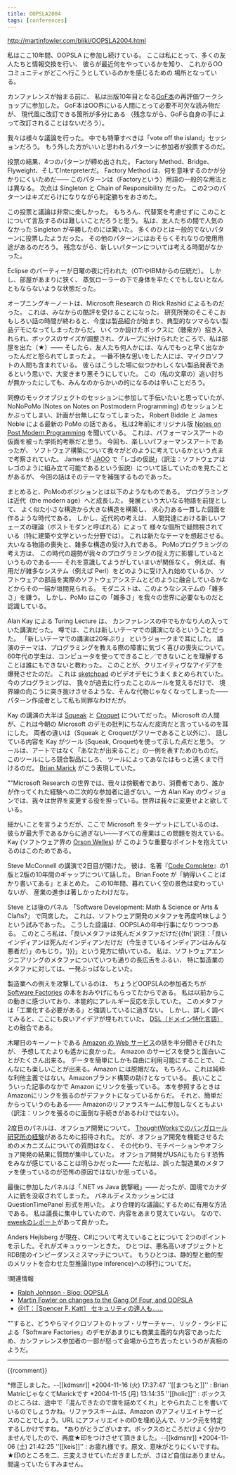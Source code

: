 ```yaml
---
title: OOPSLA2004
tags: [conferences]
---
```


http://martinfowler.com/bliki/OOPSLA2004.html

私はここ10年間、OOPSLA に参加し続けている。
ここは私にとって、多くの友人たちと情報交換を行い、
彼らが最近何をやっているかを知り、
これからOOコミュニティがどこへ行こうとしているのかを感じるための
場所となっている。

カンファレンスが始まる前に、
私は出版10年目となる[GoF本](http://www.amazon.com/exec/obidos/tg/detail/-/0201633612)の再評価ワークショップに参加した。
GoF本はOO界にいる人間にとって必要不可欠な読み物だが、
現代風に改訂できる箇所が多分にある
（残念ながら、GoFら自身の手によって改訂されることはないだろう）。

我々は様々な議論を行った。
中でも特筆すべきは「vote off the island」セッションだろう。
もう外した方がいいと思われるパターンに参加者が投票するのだ。

投票の結果、4つのパターンが締め出された。
Factory Method、Bridge、Flyweight、そしてInterpreterだ。
Factory Method は、何を意味するのかが分かりにくいためだ——
このパターンは（Factoryという）用語の一般的な用法とは異なる。
次点は Singleton と Chain of Responsibility だった。
この2つのパターンはキズだらけになりながら判定勝ちをおさめた。

この投票と議論は非常に楽しかった。
もちろん、代替案を考慮せずに
このことについて言及するのは難しいことだろうと思う。
私は、友人たちの間で人気のなかった Singleton が辛勝したのには驚いた。
多くのひとは一般的でないパターンに投票したようだった。
その他のパターンにはおそらくそれなりの使用用途があるのだろう。
残念ながら、新しいパターンについては考える時間がなかった。

Eclipse のパーティーが日曜の夜に行われた（OTIやIBMからの伝統だ）。
しかし、部屋があまりに狭く、
蒸気ローラーの下で身体を平たくでもしないとなんともならないような状態だった。

オープニングキーノートは、Microsoft Research の Rick Rashid によるものだった。
これは、みなからの酷評を受けることになった。
研究所発のそこそこおもしろい話の時間が終わると、今度は製品紹介が始まり、典型的なツマらない製品デモになってしまったからだ。
いくつか設けたボックスに（聴衆が）招き入れられ、ボックスのサイズが調整され、グループに分けられたところで、私は部屋を出た（★）——
そしたら、友人たち何人かには、なんでもっと早く出なかったんだと怒られてしまったよ。
一番不快な思いをした人には、マイクロソフトの人間も含まれている。
彼らはこうした場に似つかわしくない製品発表であるという思いで、大変きまり悪そうにしていた。
この（私の文章の）追い討ちが無かったにしても、みんなのからかいの的になるのは辛いことだろう。

同僚のモックオブジェクトのセッションに参加して手伝いたいと思っていたが、
NoNoPoMo (Notes on Notes on Postmodern Programming) のセッションと
かぶってしまい、計画が台無しになってしまった。
Robert Biddle と James Noble による最新の PoMo の話である。
私は2年前にオリジナル版 [Notes on Post Modern Programming](http://www.mcs.vuw.ac.nz/comp/Publications/CS-TR-02-9.abs.html) を聞いている。
これは、パフォーマンスアートの仮面を被った学術的考察だと思う。
今回も、楽しいパフォーマンスアートであったが、
ソフトウェア構築について我々がどのように考えているかという点まで考察されていた。
James が [JAOO](http://www.jaoo.org/) で「レゴの仮説」（訳注：ソフトウェアはレゴのように組み立て可能であるという仮説）について話していたのを見たことがあるが、
今回の話はそのテーマを補強するものであった。

まとめると、PoMoのポジションとは以下のようなものである。
プログラミングは近代（the modern age）へと成長した。
発展という大いなる物語を前提として、
よく似た小さな構造から大きな構造を構築し、
求心力ある一貫した図面を作るような時代である。
しかし、近代的の考えは、
人間発達における新しいフェーズの理論（ポストモダンと呼ばれる）によって
様々な個所で疑問視されている（特に建築や文学といった分野では）。
これは新たなテーマを想起させる。
大いなる物語の喪失と、雑多な構造の受け入れである。
PoMoプログラミングの考え方は、
この時代の趨勢が我々のプログラミングの捉え方に影響しているというものである——
それを意識してようがしていまいが関係なく。
例えば、有用だが雑多なシステム（例えば Perl）をどのように受け入れ始めているか、
ソフトウェアの部品を実際のソフトウェアシステムとどのように融合しているかなどからその一端が垣間見られる。
モダニストは、このようなシステムの「雑多さ」を嫌う。
しかし、PoMo はこの「雑多さ」を我々の世界に必要なものだと認識している。

Alan Kay による Turing Lecture は、
カンファレンスの中でもかなり人の入っていた講演だった。
噂では、これは新しいテーマでの講演になるということだった。
「新しいテーマでの講演は20年ぶり」
というジョークまで耳にした。
講演のテーマは、プログラミングを教える際の障害に気づく喜びの喪失について。
60年代の学生は、コンピュータを使ってできること／できないことを理解することは誰にもできないと教わった。
このことが、クリエイティヴなアイデアを爆発させたのだ。
これは [sketchpad](http://en.wikipedia.org/wiki/Sketchpad) のビデオデモにうまくまとめられていた。
今のプログラミングは、
我々が過去に行ったことのルールを覚えるだけで、
境界線の向こうに突き抜けさせるような、そんな代物じゃなくなってしまった——
パターン作成者として私も同罪なわけだが。

Kay の講演の大半は [Squeak](http://www.squeak.org/) と [Croquet](http://www.opencroquet.org/) についてだった。
Microsoft の人間が、これは今朝の Microsoft のデモの批判にちなんだ皮肉だと言っているのを耳にした。
両者の違いは（Squeak と Croquetがフリーであること以外に）、
話している内容を Kay がツール (Squeak, Croquet)を使って示した点だと思う。
ツールは、アートではなく「あなたが出来ること」の一例を表すためのものだ。
このツールにしろ競合製品にしろ、
ツールによってあなたはもっと遠くまで行けるのだ。
[Brian Marick](http://www.testing.com/cgi-bin/blog/2004/10/29#three-talks) がこう表現していた。

""Microsoft Research の世界では、我々は傍観者であり、消費者であり、誰かが作ってくれた経験への二次的な参加者に過ぎない。一方 Alan Kay のヴィジョンでは、我々は世界を変更する役を担っている。世界は我々に変更せよと欲している。

細かいことを言うようだが、ここで Microsoft をターゲットにしているのは、
彼らが最大手であるからに過ぎない——すべての産業はこの問題を抱えている。
Kay (ソフトウェア界の [Orson Welles](http://pangea.laputan.com/catfish/archives/000055.html)) が
このような重要なポイントを抱えているのはこのためである。

Steve McConnell の講演で2日目が開けた。
彼は、名著『[Code Complete](http://www.amazon.com/exec/obidos/tg/detail/-/0735619670)』の1版と2版の10年間のギャップについて話した。
Brian Foote が「納得いくことばかり書いてある」とまとめた。
この10年間、暮れていく空の景色は変わっていないが、
産業の進歩は著しかったわけだな。

Steve とは後のパネル
「Software Development: Math & Science or Arts & Clafts?」
で同席した。
これは、ソフトウェア開発のメタファを再度吟味しようという試みであった。
こうした詮議は、OOPSLAの年中行事になりつつつある。
このところ私は、「良いメタファは死んだメタファだけだ{{fn('訳注：「良いインディアンは死んだインディアンだけだ（今生きているインディアンはみんな悪者だ）」のもじり。')}}」という見方に傾いている。
私は、ソフトウェアエンジニアリングのメタファについていつも通りの長広舌をふるい、
特に製造業のメタファに対しては、一発ぶっぱなしといた。

製造業への例えを攻撃しているのは、
ちょうどOOPSLAの参加者たちが [Software Factories](http://www.amazon.com/exec/obidos/tg/detail/-/0471202843) の本をおみやげにもらってたからである。
私は以前からこの動きに感づいており、本能的にアレルギー反応を示していた。
このメタファは「工業化する必要がある」と強調しているに過ぎない。
しかし、詳しく調べてみると、ここにも良いアイデアが埋もれていた。
[DSL（ドメイン特化言語）](DomainSpecificLanguage)との融合である。

木曜日のキーノートである [Amazon の Web サービス](http://www.amazon.com/gp/browse.html/ref=smm_sn_aws/002-5804066-5012036?%5Fencoding=UTF8&node=3435361)の話を半分聞きそびれたが、
予想してたよりも遙かに良かった。
Amazon のサービスを使うと面白いことがたくさん出来る。
データを簡単にしかも自由に利用可能にすることで、
こんなにも楽しいことが出来る。Amazon には脱帽だな。
もちろん、これは純粋な利他主義ではない。Amazonブランド構築の助けとなっている。
長いことこういった記事のなかで Amazon にリンクを張っている。
本を参照するときはAmazonにリンクを張るのがデファクトになっているからだ。
それと、簡単だからっていうのもある——
Amazonのリファラスキームに参加しなくともよい（訳注：リンクを張るのに面倒な手続きがあるわけではない）。

2度目のパネルは、オフショア開発について。
[ThoughtWorksでのバンガロール研究所の経験](http://martinfowler.com/articles/agileOffshore.html)があるために招待された。
だが、オフショア開発を機能させるためのメカニズムについての質問はなく、
その代わり、モチベーションやオフショア開発の結果に質問が集中していた。
オフショア開発がUSAにもたらす恐怖をみなが感じていることは明らかだった——
ただ私は、誤った製造業のメタファを使っているのが恐怖の原因ではないか思っている。

最後に参加したパネルは「.NET vs Java 銃撃戦」——
だったが、国境でカナダ人に銃を没収されてしまった。
パネルディスカッションには QuestionTimePanel 形式を用いた。
より合理的な議論にするために有用な方法である。
私は議長に集中していたので、内容をあまり覚えていない。
なので、[eweekのレポート](http://www.eweek.com/article2/0,1759,1699480,00.asp)があって良かった。

Anders Hejlsberg が現在、C#について考えていることについて
2つのポイントを示した。それがズキュゥゥーンときた。
ひとつは、悪名高いオブジェクトとRDB間のインピーダンスミスマッチについて。
もうひとつは、静的型と動的型のメリットを合わせた型推論(type inference)への移行についてだ。


!関連情報

* [Ralph Johnson - Blog: OOPSLA](http://www.cincomsmalltalk.com/userblogs/ralph/blogView?showComments=true&entry=3276660385)
* [Martin Fowler on changes to the Gang Of Four, and OOPSLA](http://www.theserverside.com/news/thread.tss?thread_id=29794)
* [＠IT：［Spencer F. Katt］ セキュリティの達人も……](http://www.atmarkit.co.jp/news/katt/2004/katt114.html)

""すると、どうやらマイクロソフトのトップ・リサーチャー、リック・ラシドによる「Software Factories」のデモがあまりにも商業主義的な内容であったため、カンファレンス参加者の一部が怒って会場から立ち去ったというのが真相のようだ。

----

{{rcomment}}

*修正しました。--[[kdmsnr]]
*2004-11-16 (火) 17:37:47 ''[[まつもと]]'' : Brian MatricじゃなくてMarickです
*2004-11-15 (月) 13:14:35 ''[[holic]]'' : ボックスのところは、途中で「混んできたので席を詰めてくれ」とやられたことを書いているのでしょうかね。リファラスキームは、Amazon のアフィリエイトサービスのことでしょう。URL にアフィリエイトのIDを埋め込んで、リンク元を特定するしかけですね。
*ありがとうございます。ボックスのところだけよく分かりませんでしたので、再度★印をつけさせて頂きました。--[[kdmsnr]]
*2004-11-06 (土) 21:42:25 ''[[keis]]'' : お疲れ様です。原文、意味がとりにくいですね。★印のところを二、三変えさせていただきましたが、さほど自信はありません。間違っていたらすみません。
